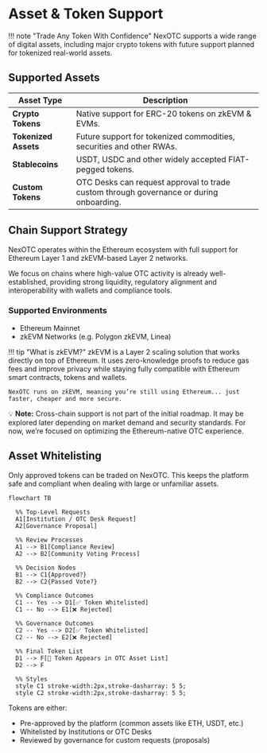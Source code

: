 # Asset & Token Support

!!! note "Trade Any Token With Confidence"
    NexOTC supports a wide range of digital assets, including major crypto tokens with future support planned for tokenized real-world assets.

## Supported Assets

| Asset Type            | Description                                                                                      |
|-----------------------|--------------------------------------------------------------------------------------------------|
| **Crypto Tokens**     | Native support for ERC-20 tokens on zkEVM & EVMs.                                                |
| **Tokenized Assets**  | Future support for tokenized commodities, securities and other RWAs.                             |
| **Stablecoins**       | USDT, USDC and other widely accepted FIAT-pegged tokens.                                         |
| **Custom Tokens**     | OTC Desks can request approval to trade custom through governance or during onboarding.          |

## Chain Support Strategy

NexOTC operates within the Ethereum ecosystem with full support for Ethereum Layer 1 and zkEVM-based Layer 2 networks.

We focus on chains where high-value OTC activity is already well-established, providing strong liquidity, regulatory alignment and interoperability with wallets and compliance tools.

### Supported Environments
- Ethereum Mainnet
- zkEVM Networks (e.g. Polygon zkEVM, Linea)

!!! tip "What is zkEVM?"
    zkEVM is a Layer 2 scaling solution that works directly on top of Ethereum. It uses zero-knowledge proofs to reduce gas fees and improve privacy while staying fully compatible with Ethereum smart contracts, tokens and wallets.

    NexOTC runs on zkEVM, meaning you’re still using Ethereum... just faster, cheaper and more secure.

💡 **Note:** Cross-chain support is not part of the initial roadmap. It may be explored later depending on market demand and security standards. For now, we’re focused on optimizing the Ethereum-native OTC experience.

## Asset Whitelisting

Only approved tokens can be traded on NexOTC. This keeps the platform safe and compliant when dealing with large or unfamiliar assets.

```mermaid
flowchart TB

  %% Top-Level Requests
  A1[Institution / OTC Desk Request]
  A2[Governance Proposal]

  %% Review Processes
  A1 --> B1[Compliance Review]
  A2 --> B2[Community Voting Process]

  %% Decision Nodes
  B1 --> C1{Approved?}
  B2 --> C2{Passed Vote?}

  %% Compliance Outcomes
  C1 -- Yes --> D1[✅ Token Whitelisted]
  C1 -- No --> E1[❌ Rejected]

  %% Governance Outcomes
  C2 -- Yes --> D2[✅ Token Whitelisted]
  C2 -- No --> E2[❌ Rejected]

  %% Final Token List
  D1 --> F[📄 Token Appears in OTC Asset List]
  D2 --> F

  %% Styles
  style C1 stroke-width:2px,stroke-dasharray: 5 5;
  style C2 stroke-width:2px,stroke-dasharray: 5 5;
```

Tokens are either:

- Pre-approved by the platform (common assets like ETH, USDT, etc.)
- Whitelisted by Institutions or OTC Desks
- Reviewed by governance for custom requests (proposals)